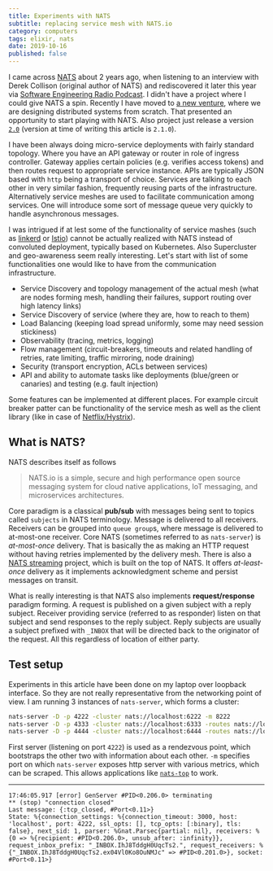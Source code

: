 ```yaml
---
title: Experiments with NATS
subtitle: replacing service mesh with NATS.io
category: computers
tags: elixir, nats
date: 2019-10-16
published: false
---
```


I came across [NATS](https://nats.io) about 2 years ago, when listening to an interview with Derek Collison (original author of NATS) and rediscovered it later this year via [Software Engineering Radio Podcast](https://www.se-radio.net/2019/06/episode-369-derek-collison-on-messaging-systems-and-nats/). I didn't have a project where I could give NATS a spin. Recently I have moved to [a new venture](https://dtone.egineering), where we are designing distributed systems from scratch. That presented an opportunity to start playing with NATS. Also project just release a version [`2.0`](https://nats-io.github.io/docs/whats_new/whats_new_20.html) (version at time of writing this article is `2.1.0`).



I have been always doing micro-service deployments with fairly standard topology. Where you have an API gateway or router in role of ingress controller. Gateway applies certain policies (e.g. verifies access tokens) and then routes request to appropriate service instance. APIs are typically JSON based with `http` being a transport of choice. Services are talking to each other in very similar fashion, frequently reusing parts of the infrastructure. Alternatively service meshes are used to facilitate communication among services. One will introduce some sort of message queue very quickly to handle asynchronous messages.

I was intrigued if at lest some of the functionality of service mashes (such as [linkerd](https://linkerd.io/) or [Istio](https://www.istio.io/)) cannot be actually realized with NATS instead of convoluted deployment, typically based on Kubernetes. Also Supercluster and geo-awareness seem really interesting. Let's start with list of some functionalities one would like to have from the communication infrastructure.

- Service Discovery and topology management of the actual mesh (what are nodes forming mesh, handling their failures, support routing over high latency links)
- Service Discovery of service (where they are, how to reach to them)
- Load Balancing (keeping load spread uniformly, some may need session stickiness)
- Observability (tracing, metrics, logging)
- Flow management (circuit-breakers, timeouts and related handling of retries, rate limiting, traffic mirroring, node draining)
- Security (transport encryption, ACLs between services)
- API and ability to automate tasks like deployments (blue/green or canaries) and testing (e.g. fault injection)

Some features can be implemented at different places. For example circuit breaker patter can be functionality of the service mesh as well as the client library (like in case of [Netflix/Hystrix](https://github.com/Netflix/Hystrix/wiki/How-it-Works#CircuitBreaker)).

## What is NATS?

NATS describes itself as follows

> NATS.io is a simple, secure and high performance open source messaging system for cloud native applications, IoT messaging, and microservices architectures.

Core paradigm is a classical **pub/sub** with messages being sent to topics called `subjects` in NATS terminology. Message is delivered to all receivers. Receivers can be grouped into `queue group`s, where message is delivered to at-most-one receiver. Core NATS (sometimes referred to as `nats-server`) is *at-most-once* delivery. That is basically the as making an HTTP request without having retries implemented by the delivery mesh. There is also a [NATS streaming](https://nats-io.github.io/docs/nats_streaming/intro.html) project, which is built on the top of NATS. It offers *at-least-once* delivery as it implements acknowledgment scheme and persist messages on transit.

What is really interesting is that NATS also implements **request/response** paradigm forming. A request is published on a given subject with a reply subject. Receiver providing service (referred to as responder) listen on that subject and send responses to the reply subject. Reply subjects are usually a subject prefixed with `_INBOX` that will be directed back to the originator of the request. All this regardless of location of either party.

## Test setup

Experiments in this article have been done on my laptop over loopback interface. So they are not really representative from the networking point of view. I am running 3 instances of `nats-server`, which forms a cluster:

```bash
nats-server -D -p 4222 -cluster nats://localhost:6222 -m 8222
nats-server -D -p 4333 -cluster nats://localhost:6333 -routes nats://localhost:6222 -m 8333
nats-server -D -p 4444 -cluster nats://localhost:6444 -routes nats://localhost:6222 -m 8444
```

First server (listening on port `4222`) is used as a rendezvous point, which bootstraps the other two with information about each other. `-m` specifies port on which `nats-server` exposes http server with various metrics, which can be scraped. This allows applications like [`nats-top`](https://github.com/nats-io/nats-top) to work.


---

```
17:46:05.917 [error] GenServer #PID<0.206.0> terminating
** (stop) "connection closed"
Last message: {:tcp_closed, #Port<0.11>}
State: %{connection_settings: %{connection_timeout: 3000, host: 'localhost', port: 4222, ssl_opts: [], tcp_opts: [:binary], tls: false}, next_sid: 1, parser: %Gnat.Parsec{partial: nil}, receivers: %{0 => %{recipient: #PID<0.206.0>, unsub_after: :infinity}}, request_inbox_prefix: "_INBOX.IhJ8TddgH0UqcTs2.", request_receivers: %{"_INBOX.IhJ8TddgH0UqcTs2.ex04Vl0Ko8OuNMJc" => #PID<0.201.0>}, socket: #Port<0.11>}
```
